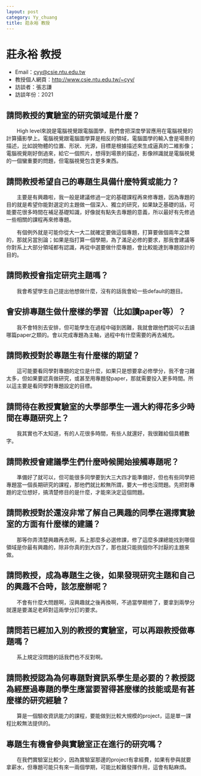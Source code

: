 ```yaml
---
layout: post
category: Yy_chuang
title: 莊永裕 教授
---
```


#  莊永裕 教授
- Email：cyy@csie.ntu.edu.tw
- 教授個人網頁：<http://www.csie.ntu.edu.tw/~cyy/>
- 訪談者：張志謙
- 訪談年份：2021

## 請問教授的實驗室的研究領域是什麼？
&emsp;&emsp;High level來說是電腦視覺跟電腦圖學，我們會把深度學習應用在電腦視覺的計算攝影學上。電腦視覺跟電腦圖學算是相反的領域，電腦圖學的輸入會是場景的描述，比如說物體的位置、形狀、光源，目標是根據描述來生成逼真的二維影像；電腦視覺剛好倒過來，給它一個照片，想得到場景的描述，影像辨識就是電腦視覺的一個蠻重要的問題，但電腦視覺包含更多東西。
## 請問教授希望自己的專題生具備什麼特質或能力？
&emsp;&emsp;主要是有興趣啦，我一般是建議修過一定的基礎課程再來修專題，因為專題的目的就是希望你能對選定的主題做一個深入、獨立的研究，如果缺乏基礎的話，可能要花很多時間在補足基礎知識，好像就有點失去專題的意義，所以最好有先修過一些相關的課程再來修專題。

&emsp;&emsp;有個例外就是可能你從大一大二就確定要做這個專題，打算要做個兩年之類的，那就另當別論；如果是指打算一個學期，為了滿足必修的要求，那我會建議等你對系上大部分領域都有認識，再從中選要做什麼專題，會比較能達到專題設計的目的。
## 請問教授會指定研究主題嗎？
&emsp;&emsp;我會希望學生自己提出他想做什麼，沒有的話我會給一些default的題目。
## 會安排專題生做什麼樣的學習（比如讀paper等）？
&emsp;&emsp;我不會特別去安排，但可能學生在過程中碰到困難，我就會跟他們說可以去讀哪篇paper之類的。會以完成專題為主軸，過程中有什麼需要的再去補充。
## 請問教授對於專題生有什麼樣的期望？
&emsp;&emsp;這可能要看同學對專題的定位是什麼，如果只是想要拿必修學分，我不會刁難太多，但如果要認真做研究，或甚至用專題發paper，那就需要投入更多時間。所以這主要是看同學對專題設定的目標。
## 請問待在教授實驗室的大學部學生一週大約得花多少時間在專題研究上？
&emsp;&emsp;我其實也不太知道，有的人花很多時間，有些人就還好，我很難給個具體數字。
## 請問教授會建議學生們什麼時候開始接觸專題呢？
&emsp;&emsp;準備好了就可以，但可能很多同學要到大三大四才能準備好，但也有些同學把專題當一個長期研究的課程，那他們就比較無所謂，要大一修也沒問題。先把對專題的定位想好，搞清楚修目的是什麼，才能來決定這個問題。
## 請問教授對於還沒非常了解自己興趣的同學在選擇實驗室的方面有什麼樣的建議？
&emsp;&emsp;那等你弄清楚興趣再去啊，系上那麼多必選修課，修了這麼多課總能找到哪個領域是你最有興趣的，除非你真的到大四了，那也就只能挑個你不討厭的主題來做。
## 請問教授，成為專題生之後，如果發現研究主題和自己的興趣不合時，該怎麼辦呢？
&emsp;&emsp;不會有什麼大問題啊，沒興趣就之後再換啊，不過當學期修了，要拿到兩學分就還是要滿足老師對這兩學分訂的要求。
## 請問若已經加入別的教授的實驗室，可以再跟教授做專題嗎？
&emsp;&emsp;系上規定沒問題的話我們也不反對啊。
## 請問教授認為為何專題對資訊系學生是必要的？教授認為經歷過專題的學生應當要習得甚麼樣的技能或是有甚麼樣的研究經驗？
&emsp;&emsp;算是一個驗收資訊能力的課程，要能做到比較大規模的project，這是單一課程比較無法提供的。
## 專題生有機會參與實驗室正在進行的研究嗎？
&emsp;&emsp;在我們實驗室比較少，因為實驗室那邊的project有拿經費，如果有參與就要拿薪水，但專題可能只有來一兩個學期，可能比較難發揮作用，這會有點麻煩。
